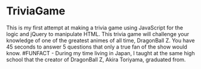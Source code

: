 # TriviaGame

This is my first attempt at making a trivia game using JavaScript for the logic and jQuery to manipulate HTML.  This trivia game will challenge your knowledge of one of the greatest animes of all time, DragonBall Z.  You have 45 seconds to answer 5 questions that only a true fan of the show would know.  #FUNFACT - During my time living in Japan, I taught at the same high school that the creator of DragonBall Z, Akira Toriyama, graduated from.  
